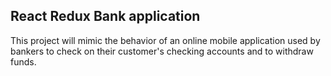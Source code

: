 ## React Redux Bank application

This project will mimic the behavior of an online mobile  application used by bankers to check on their customer's checking accounts and to withdraw funds.
